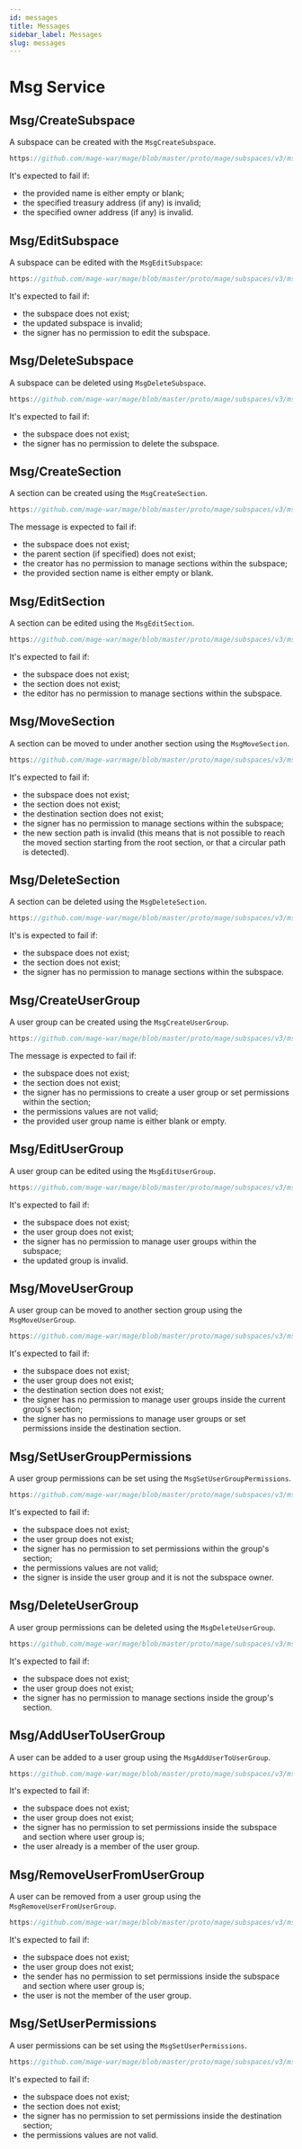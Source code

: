 ```yaml
---
id: messages
title: Messages
sidebar_label: Messages
slug: messages
---
```


# Msg Service

## Msg/CreateSubspace
A subspace can be created with the `MsgCreateSubspace`.

```js reference
https://github.com/mage-war/mage/blob/master/proto/mage/subspaces/v3/msgs.proto#L65-L75 
```

It's expected to fail if:
* the provided name is either empty or blank;
* the specified treasury address (if any) is invalid;
* the specified owner address (if any) is invalid.

## Msg/EditSubspace
A subspace can be edited with the `MsgEditSubspace`:

```js reference
https://github.com/mage-war/mage/blob/master/proto/mage/subspaces/v3/msgs.proto#L85-L100 
```

It's expected to fail if:
* the subspace does not exist;
* the updated subspace is invalid;
* the signer has no permission to edit the subspace.

## Msg/DeleteSubspace
A subspace can be deleted using `MsgDeleteSubspace`.

```js reference
https://github.com/mage-war/mage/blob/master/proto/mage/subspaces/v3/msgs.proto#L105-L115 
```

It's expected to fail if:
* the subspace does not exist;
* the signer has no permission to delete the subspace.

## Msg/CreateSection
A section can be created using the `MsgCreateSection`.

```js reference
https://github.com/mage-war/mage/blob/master/proto/mage/subspaces/v3/msgs.proto#L122-L145 
```

The message is expected to fail if:
* the subspace does not exist;
* the parent section (if specified) does not exist;
* the creator has no permission to manage sections within the subspace;
* the provided section name is either empty or blank.

## Msg/EditSection
A section can be edited using the `MsgEditSection`.

```js reference
https://github.com/mage-war/mage/blob/master/proto/mage/subspaces/v3/msgs.proto#L156-L179 
```

It's expected to fail if:
* the subspace does not exist;
* the section does not exist;
* the editor has no permission to manage sections within the subspace.

## Msg/MoveSection
A section can be moved to under another section using the `MsgMoveSection`.

```js reference
https://github.com/mage-war/mage/blob/master/proto/mage/subspaces/v3/msgs.proto#L184-L207 
```

It's expected to fail if:
* the subspace does not exist;
* the section does not exist;
* the destination section does not exist;
* the signer has no permission to manage sections within the subspace;
* the new section path is invalid (this means that is not possible to reach the moved section starting from the root section, or that a circular path is detected).

## Msg/DeleteSection
A section can be deleted using the `MsgDeleteSection`.

```js reference
https://github.com/mage-war/mage/blob/master/proto/mage/subspaces/v3/msgs.proto#L212-L228 
```

It's is expected to fail if:
* the subspace does not exist;
* the section does not exist;
* the signer has no permission to manage sections within the subspace.

## Msg/CreateUserGroup
A user group can be created using the `MsgCreateUserGroup`.

```js reference
https://github.com/mage-war/mage/blob/master/proto/mage/subspaces/v3/msgs.proto#L235-L265 
```

The message is expected to fail if:
* the subspace does not exist;
* the section does not exist;
* the signer has no permissions to create a user group or set permissions within the section;
* the permissions values are not valid;
* the provided user group name is either blank or empty.

## Msg/EditUserGroup
A user group can be edited using the `MsgEditUserGroup`.

```js reference
https://github.com/mage-war/mage/blob/master/proto/mage/subspaces/v3/msgs.proto#L271-L293
```

It's expected to fail if:
* the subspace does not exist;
* the user group does not exist;
* the signer has no permission to manage user groups within the subspace;
* the updated group is invalid.

## Msg/MoveUserGroup
A user group can be moved to another section group using the `MsgMoveUserGroup`.

```js reference
https://github.com/mage-war/mage/blob/master/proto/mage/subspaces/v3/msgs.proto#L298-L321
```

It's expected to fail if:
* the subspace does not exist;
* the user group does not exist;
* the destination section does not exist;
* the signer has no permission to manage user groups inside the current group's section;
* the signer has no permissions to manage user groups or set permissions inside the destination section.

## Msg/SetUserGroupPermissions
A user group permissions can be set using the `MsgSetUserGroupPermissions`.

```js reference
https://github.com/mage-war/mage/blob/master/proto/mage/subspaces/v3/msgs.proto#L326-L347
```

It's expected to fail if:
* the subspace does not exist;
* the user group does not exist;
* the signer has no permission to set permissions within the group's section;
* the permissions values are not valid;
* the signer is inside the user group and it is not the subspace owner.

## Msg/DeleteUserGroup
A user group permissions can be deleted using the `MsgDeleteUserGroup`.

```js reference
https://github.com/mage-war/mage/blob/master/proto/mage/subspaces/v3/msgs.proto#L353-L369
```

It's expected to fail if:
* the subspace does not exist;
* the user group does not exist;
* the signer has no permission to manage sections inside the group's section.

## Msg/AddUserToUserGroup
A user can be added to a user group using the `MsgAddUserToUserGroup`.

```js reference
https://github.com/mage-war/mage/blob/master/proto/mage/subspaces/v3/msgs.proto#L376-L396
```

It's expected to fail if:
* the subspace does not exist;
* the user group does not exist;
* the signer has no permission to set permissions inside the subspace and section where user group is;
* the user already is a member of the user group.

## Msg/RemoveUserFromUserGroup
A user can be removed from a user group using the `MsgRemoveUserFromUserGroup`.

```js reference
https://github.com/mage-war/mage/blob/master/proto/mage/subspaces/v3/msgs.proto#L402-L422
```

It's expected to fail if:
* the subspace does not exist;
* the user group does not exist;
* the sender has no permission to set permissions inside the subspace and section where user group is;
* the user is not the member of the user group.

## Msg/SetUserPermissions
A user permissions can be set using the `MsgSetUserPermissions`.

```js reference
https://github.com/mage-war/mage/blob/master/proto/mage/subspaces/v3/msgs.proto#L430-L454
```

It's expected to fail if:
* the subspace does not exist;
* the section does not exist;
* the signer has no permission to set permissions inside the destination section;
* the permissions values are not valid.